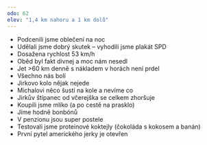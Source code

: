 ```yaml
---
odo: 62
elev: "1,4 km nahoru a 1 km dolů"
---
```


- Podcenili jsme oblečení na noc
- Udělali jsme dobrý skutek – vyhodili jsme plakát SPD
- Dosažena rychlost 53 km/h
- Oběd byl fakt divnej a moc nám nesedl
- Jet >60 km denně s nákladem v horách není prdel
- Všechno nás bolí
- Jirkovo kolo nějak nejede
- Michalovi něco šustí na kole a nevíme co
- Jirkův štípanec od včerejška se celkem zhoršuje
- Koupili jsme mlíko (a po cestě na prasklo)
- Jíme hodně bonbónů
- V penzionu jsou super postele
- Testovali jsme proteinové koktejly (čokoláda s kokosem a banán)
- První pytel amerického jerky je otevřen
